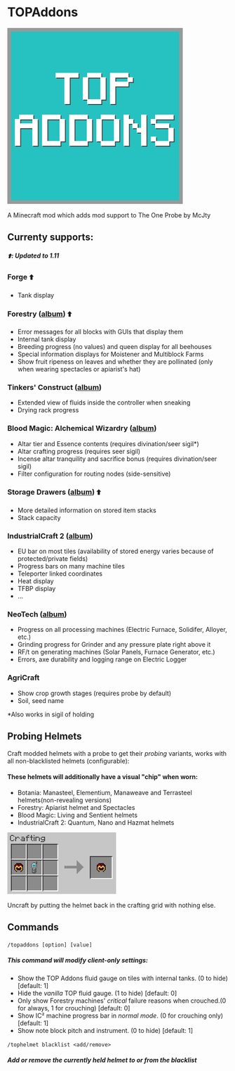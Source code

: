 # TOPAddons

![Logo](images/logo.jpg)

A Minecraft mod which adds mod support to The One Probe by McJty

## Currenty supports:

##### &#129069;: Updated to 1.11

### Forge &#129069;

- Tank display

### Forestry ([album](http://imgur.com/a/APS3S)) &#129069;

- Error messages for all blocks with GUIs that display them
- Internal tank display
- Breeding progress (no values) and queen display for all beehouses
- Special information displays for Moistener and Multiblock Farms
- Show fruit ripeness on leaves and whether they are pollinated (only when wearing spectacles or apiarist's hat)

### Tinkers' Construct ([album](http://imgur.com/a/F7LbA))

- Extended view of fluids inside the controller when sneaking
- Drying rack progress

### Blood Magic: Alchemical Wizardry ([album](http://imgur.com/a/t9aNg))

- Altar tier and Essence contents (requires divination/seer sigil*)
- Altar crafting progress (requires seer sigil)
- Incense altar tranquility and sacrifice bonus (requires divination/seer sigil)
- Filter configuration for routing nodes (side-sensitive)

### Storage Drawers ([album](http://imgur.com/lXSgOm5)) &#129069;

- More detailed information on stored item stacks
- Stack capacity

### IndustrialCraft 2 ([album](http://imgur.com/a/8jY8H))

- EU bar on most tiles (availability of stored energy varies because of protected/private fields)
- Progress bars on many machine tiles
- Teleporter linked coordinates
- Heat display
- TFBP display
- ...

### NeoTech ([album](http://imgur.com/a/n1Zd4))

- Progress on all processing machines (Electric Furnace, Solidifer, Alloyer, etc.)
- Grinding progress for Grinder and any pressure plate right above it
- RF/t on generating machines (Solar Panels, Furnace Generator, etc.)
- Errors, axe durability and logging range on Electric Logger

### AgriCraft

- Show crop growth stages (requires probe by default)
- Soil, seed name

*Also works in sigil of holding

## Probing Helmets
Craft modded helmets with a probe to get their *probing* variants, works with all non-blacklisted helmets (configurable):
#### These helmets will additionally have a visual "chip" when worn:

- Botania: Manasteel, Elementium, Manaweave and Terrasteel helmets(non-revealing versions)
- Forestry: Apiarist helmet and Spectacles
- Blood Magic: Living and Sentient helmets
- IndustrialCraft 2: Quantum, Nano and Hazmat helmets

![helmets](images/probing_helmets.gif)

Uncraft by putting the helmet back in the crafting grid with nothing else.

## Commands

```/topaddons [option] [value]```
##### This command will modify client-only settings:

- Show the TOP Addons fluid gauge on tiles with internal tanks. (0 to hide) [default: 1] 
- Hide the *vanilla* TOP fluid gauge. (1 to hide) [default: 0]
- Only show Forestry machines' *critical* failure reasons when crouched.(0 for always, 1 for crouching) [default: 0]
- Show IC² machine progress bar in *normal mode*. (0 for crouching only) [default: 1]
- Show note block pitch and instrument. (0 to hide) [default: 1]

```/tophelmet blacklist <add/remove>```
##### Add or remove the currently held helmet to or from the blacklist